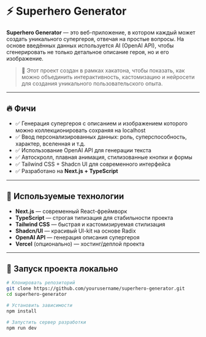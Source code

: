 # ⚡ Superhero Generator

**Superhero Generator** — это веб-приложение, в котором каждый может создать уникального супергероя, отвечая на простые вопросы. На основе введённых данных используется AI (OpenAI API), чтобы сгенерировать не только детальное описание героя, но и его изображение.

> 🎯 Этот проект создан в рамках хакатона, чтобы показать, как можно объединить интерактивность, кастомизацию и нейросети для создания уникального пользовательского опыта.

---

## 🔥 Фичи

- ✅ Генерация супергероя с описанием и изображением которого можно коллекционировать сохраняя на localhost
- ✅ Ввод персонализированных данных: роль, суперспособность, характер, вселенная и т.д.
- ✅ Использование OpenAI API для генерации текста
- ✅ Автоскролл, плавная анимация, стилизованные кнопки и формы
- ✅ Tailwind CSS + Shadcn UI для современного интерфейса
- ✅ Разработано на **Next.js + TypeScript**

---

## 🧠 Используемые технологии

- **Next.js** — современный React-фреймворк
- **TypeScript** — строгая типизация для стабильности проекта
- **Tailwind CSS** — быстрая и кастомизируемая стилизация
- **Shadcn/UI** — красивый UI-kit на основе Radix
- **OpenAI API** — генерация описания супергероя
- **Vercel** (опционально) — хостинг/деплой проекта

---

## 🚀 Запуск проекта локально

```bash
# Клонировать репозиторий
git clone https://github.com/yourusername/superhero-generator.git
cd superhero-generator

# Установить зависимости
npm install

# Запустить сервер разработки
npm run dev
```
